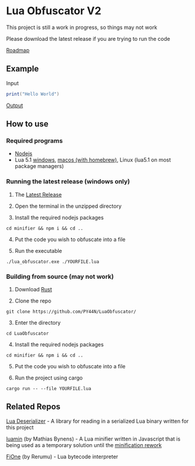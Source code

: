 # Lua Obfuscator V2

This project is still a work in progress, so things may not work

Please download the latest release if you are trying to run the code

[Roadmap](https://pyan.notion.site/014c3553be6b45d1989e1e133ec2c424?v=acc453043e2844728d3db628693c100d)

## Example
Input
```lua
print("Hello World")
```

[Output](https://raw.githubusercontent.com/PY44N/LuaObfuscatorV2/master/Example.lua)

## How to use
### Required programs
- [Nodejs](https://nodejs.org/en)
- Lua 5.1 [windows](https://github.com/rjpcomputing/luaforwindows/releases/), [macos (with homebrew)](https://formulae.brew.sh/formula/lua@5.1#default), Linux (lua5.1 on most package managers)

### Running the latest release (windows only)
1) The [Latest Release](https://github.com/PY44N/LuaObfuscatorV2/releases/)

2) Open the terminal in the unzipped directory

3) Install the required nodejs packages
```
cd minifier && npm i && cd ..
```

4) Put the code you wish to obfuscate into a file

5) Run the executable
```
./lua_obfuscator.exe ./YOURFILE.lua
```

### Building from source (may not work)
1) Download [Rust](https://www.rust-lang.org/)

2) Clone the repo
```
git clone https://github.com/PY44N/LuaObfuscator/
```

3) Enter the directory
```
cd LuaObfuscator
```

4) Install the required nodejs packages
```
cd minifier && npm i && cd ..
```

5) Put the code you wish to obfuscate into a file

6) Run the project using cargo
```
cargo run -- --file YOURFILE.lua
```

## Related Repos
[Lua Deserializer](https://github.com/PY44N/LuaDeserializer/) - A library for reading in a serialized Lua binary written for this project

[luamin](https://github.com/mathiasbynens/luamin) (by Mathias Bynens) - A Lua minifier written in Javascript that is being used as a temporary solution until the [minification rework](https://pyan.notion.site/014c3553be6b45d1989e1e133ec2c424?v=acc453043e2844728d3db628693c100d&p=597187d43f014c02b3f61fb70aaed968&pm=s)

[FiOne](https://github.com/Rerumu/FiOne/blob/master/source.lua) (by Rerumu) - Lua bytecode interpreter
